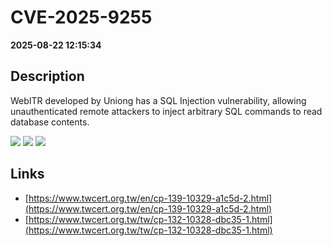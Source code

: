 # CVE-2025-9255

**2025-08-22 12:15:34**

## Description
WebITR developed by Uniong has a SQL Injection vulnerability, allowing unauthenticated remote attackers to inject arbitrary SQL commands to read database contents.

![](https://img.shields.io/static/v1?label=Score&message=8.7&color=red)
![](https://img.shields.io/static/v1?label=Severity&message=HIGH&color=red)
![](https://img.shields.io/static/v1?label=CWE&message=SQL&color=green)

## Links
- [https://www.twcert.org.tw/en/cp-139-10329-a1c5d-2.html](https://www.twcert.org.tw/en/cp-139-10329-a1c5d-2.html)
- [https://www.twcert.org.tw/tw/cp-132-10328-dbc35-1.html](https://www.twcert.org.tw/tw/cp-132-10328-dbc35-1.html)
